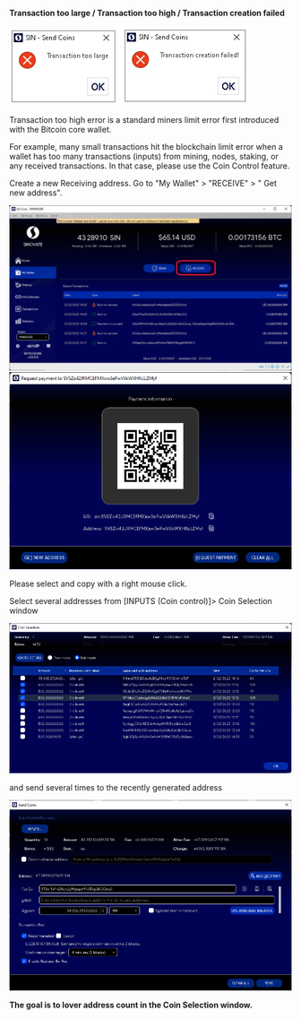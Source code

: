 **Transaction too large / Transaction too high / Transaction creation failed**

![](assets/img/transactiontoohigh/005.png) ![](assets/img/transactiontoohigh/006.png)

Transaction too high error is a standard miners limit error first introduced with the Bitcoin core wallet.

For example, many small transactions hit the blockchain limit error when a wallet has too many transactions (inputs) from mining, nodes, staking, or any received transactions.
In that case, please use the Coin Control feature.


Create a new Receiving address. Go to "My Wallet" > "RECEIVE" > " Get new address".

![](assets/img/transactiontoohigh/002.png)
![](assets/img/transactiontoohigh/003.png)

Please select and copy with a right mouse click.

Select several addresses from [INPUTS (Coin control)]> Coin Selection window

![](assets/img/transactiontoohigh/004.png)

and send several times to the recently generated address

![](assets/img/transactiontoohigh/001.png)

**The goal is to lover address count in the **Coin Selection window.****
